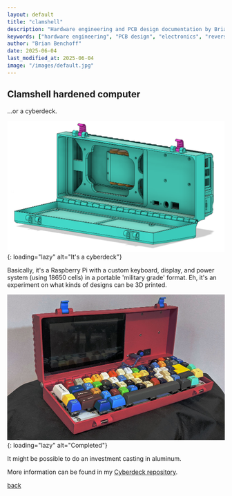 ```yaml
---
layout: default
title: "clamshell"
description: "Hardware engineering and PCB design documentation by Brian Benchoff"
keywords: ["hardware engineering", "PCB design", "electronics", "reverse engineering"]
author: "Brian Benchoff"
date: 2025-06-04
last_modified_at: 2025-06-04
image: "/images/default.jpg"
---
```

## Clamshell hardened computer

...or a cyberdeck.

![It's a cyberdeck](/images/Cyberdeck.png){: loading="lazy" alt="It's a cyberdeck"}

Basically, it's a Raspberry Pi with a custom keyboard, display, and power system (using 18650 cells) in a portable 'military grade' format. Eh, it's an experiment on what kinds of designs can be 3D printed.

![Completed](/images/CyberdeckFull.jpg){: loading="lazy" alt="Completed"}

It might be possible to do an investment casting in aluminum. 

More information can be found in my [Cyberdeck repository](https://github.com/bbenchoff/AkiraCyberdeck).

[back](../)